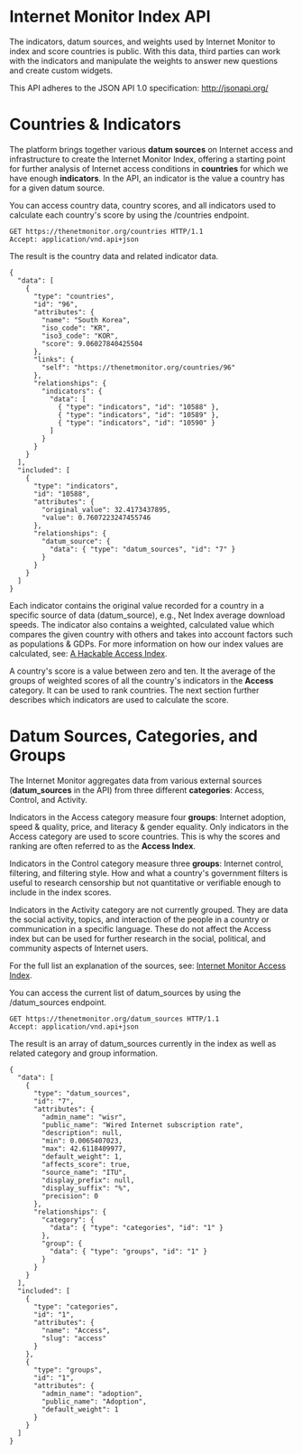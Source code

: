 Internet Monitor Index API
=================================
The indicators, datum sources, and weights used by Internet Monitor to index and score countries is public. With this data, third parties can work with the indicators and manipulate the weights to answer new questions and create custom widgets.

This API adheres to the JSON API 1.0 specification: http://jsonapi.org/

Countries & Indicators
======================
The platform brings together various **datum sources** on Internet access and infrastructure to create the Internet Monitor Index, offering a starting point for further analysis of Internet access conditions in **countries** for which we have enough **indicators**. In the API, an indicator is the value a country has for a given datum source.

You can access country data, country scores, and all indicators used to calculate each country's score by using the /countries endpoint.

    GET https://thenetmonitor.org/countries HTTP/1.1
    Accept: application/vnd.api+json

The result is the country data and related indicator data.

    {
      "data": [
        {
          "type": "countries",
          "id": "96",
          "attributes": {
            "name": "South Korea",
            "iso_code": "KR",
            "iso3_code": "KOR",
            "score": 9.06027840425504
          },
          "links": {
            "self": "https://thenetmonitor.org/countries/96"
          },
          "relationships": {
            "indicators": {
              "data": [
                { "type": "indicators", "id": "10588" },
                { "type": "indicators", "id": "10589" },
                { "type": "indicators", "id": "10590" }
              ]
            }
          }
        }
      ],
      "included": [
        {
          "type": "indicators",
          "id": "10588",
          "attributes": {
            "original_value": 32.4173437895,
            "value": 0.7607223247455746
          },
          "relationships": {
            "datum_source": {
              "data": { "type": "datum_sources", "id": "7" }
            }
          }
        }
      ]
    }
    
Each indicator contains the original value recorded for a country in a specific source of data (datum_source), e.g., Net Index average download speeds. The indicator also contains a weighted, calculated value which compares the given country with others and takes into account factors such as populations & GDPs. For more information on how our index values are calculated, see: [A Hackable Access Index](https://thenetmonitor.org/faq/a-hackable-access-index).

A country's score is a value between zero and ten. It the average of the groups of weighted scores of all the country's indicators in the **Access** category. It can be used to rank countries. The next section further describes which indicators are used to calculate the score.

Datum Sources, Categories, and Groups
=====================================
The Internet Monitor aggregates data from various external sources (**datum_sources** in the API) from three different **categories**: Access, Control, and Activity.

Indicators in the Access category measure four **groups**: Internet adoption, speed & quality, price, and literacy & gender equality. Only indicators in the Access category are used to score countries. This is why the scores and ranking are often referred to as the **Access Index**.

Indicators in the Control category measure three **groups**: Internet control, filtering, and filtering style. How and what a country's government filters is useful to research censorship but not quantitative or verifiable enough to include in the index scores.

Indicators in the Activity category are not currently grouped. They are data the social activity, topics, and interaction of the people in a country or communication in a specific language. These do not affect the Access index but can be used for further research in the social, political, and community aspects of Internet users.

For the full list an explanation of the sources, see: [Internet Monitor Access Index](https://thenetmonitor.org/sources/platform-data).

You can access the current list of datum_sources by using the /datum_sources endpoint.

    GET https://thenetmonitor.org/datum_sources HTTP/1.1
    Accept: application/vnd.api+json

The result is an array of datum_sources currently in the index as well as related category and group information.

    {
      "data": [
        {
          "type": "datum_sources",
          "id": "7",
          "attributes": {
            "admin_name": "wisr",
            "public_name": "Wired Internet subscription rate",
            "description": null,
            "min": 0.0065407023,
            "max": 42.6118409977,
            "default_weight": 1,
            "affects_score": true,
            "source_name": "ITU",
            "display_prefix": null,
            "display_suffix": "%",
            "precision": 0
          },
          "relationships": {
            "category": {
              "data": { "type": "categories", "id": "1" }
            },
            "group": {
              "data": { "type": "groups", "id": "1" }
            }
          }
        }
      ],
      "included": [
        {
          "type": "categories",
          "id": "1",
          "attributes": {
            "name": "Access",
            "slug": "access"
          }
        },
        {
          "type": "groups",
          "id": "1",
          "attributes": {
            "admin_name": "adoption",
            "public_name": "Adoption",
            "default_weight": 1
          }
        }
      ]
    }



